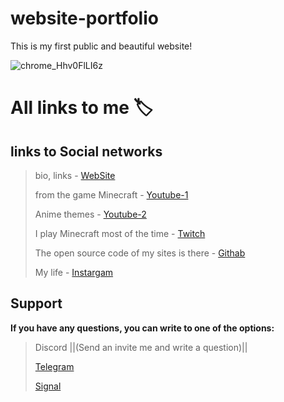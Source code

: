 # website-portfolio
This is my first public and beautiful website!

![chrome_Hhv0FlLI6z](https://github.com/user-attachments/assets/69313fdf-6910-4b37-920b-30f92f51ecb4)


# All links to me :label:

## links to Social networks
>  bio, links - [WebSite](https://myronosinnii.com/)
> 
>  from the game Minecraft - [Youtube-1](https://www.youtube.com/@1credo_official)
> 
>  Anime themes - [Youtube-2](https://www.youtube.com/@aninews_ua)
> 
>  I play Minecraft most of the time - [Twitch](https://www.twitch.tv/gfttopl)
> 
>  The open source code of my sites is there - [Githab](https://github.com/gfttopl)
> 
>  My life - [Instargam](https://www.instagram.com/rgttkol/profilecard/?igsh=YTFvcGI5OGwxYWN2)
> 
## Support
**If you have any questions, you can write to one of the options:**
>  Discord ||(Send an invite me and write a question)||
>
>  [Telegram](https://t.me/gfttopl)
> 
>  [Signal](https://signal.me/#eu/IJSl9pcPdjo4vuFvi3d0dr9ubKrOKPPxAOohF7DLsTemEAX65xZKz5jHxQBucWxa)
